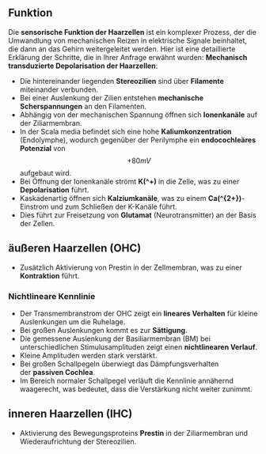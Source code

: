 ## Funktion
Die **sensorische Funktion der Haarzellen** ist ein komplexer Prozess, der die Umwandlung von mechanischen Reizen in elektrische Signale beinhaltet, die dann an das Gehirn weitergeleitet werden. Hier ist eine detaillierte Erklärung der Schritte, die in Ihrer Anfrage erwähnt wurden:
**Mechanisch transduzierte Depolarisation der Haarzellen**:

- Die hintereinander liegenden **Stereozilien** sind über **Filamente** miteinander verbunden.
- Bei einer Auslenkung der Zilien entstehen **mechanische Scherspannungen** an den Filamenten.
- Abhängig von der mechanischen Spannung öffnen sich **Ionenkanäle** auf der Ziliarmembran.
- In der Scala media befindet sich eine hohe **Kaliumkonzentration** (Endolymphe), wodurch gegenüber der Perilymphe ein **endocochleäres Potenzial** von$$
    +80mV$$aufgebaut wird.
- Bei Öffnung der Ionenkanäle strömt **K(^+)** in die Zelle, was zu einer **Depolarisation** führt.
- Kaskadenartig öffnen sich **Kalziumkanäle**, was zu einem **Ca(^{2+})**-Einstrom und zum Schließen der K-Kanäle führt.
- Dies führt zur Freisetzung von **Glutamat** (Neurotransmitter) an der Basis der Zellen.
## äußeren Haarzellen (OHC)
- Zusätzlich Aktivierung von Prestin in der Zellmembran, was zu einer **Kontraktion** führt.
### Nichtlineare Kennlinie
- Der Transmembranstrom der OHC zeigt ein **lineares Verhalten** für kleine Auslenkungen um die Ruhelage.
- Bei großen Auslenkungen kommt es zur **Sättigung**.
- Die gemessene Auslenkung der Basiliarmembran (BM) bei unterschiedlichen Stimulusamplituden zeigt einen **nichtlinearen Verlauf**.
- Kleine Amplituden werden stark verstärkt.
- Bei großen Schallpegeln überwiegt das Dämpfungsverhalten der **passiven Cochlea**.
- Im Bereich normaler Schallpegel verläuft die Kennlinie annähernd waagerecht, was bedeutet, dass die Verstärkung nicht weiter zunimmt.
## inneren Haarzellen (IHC)
- Aktivierung des Bewegungsproteins **Prestin** in der Ziliarmembran und Wiederaufrichtung der Stereozilien.